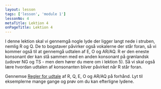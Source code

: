 ```yaml
---
layout: lesson
tags: ['lesson', 'module 1']
lessonNo: 4
metaTitle: Lektion 4
onPageTitle: Lektion 4
---
```

I denne lektion skal vi gennemgå nogle lyde der ligger langt nede i struben, nemlig R og Q. De to bogstaver påvirker også vokalerne der står foran, så vi kommer også til at gennemgå udtalen af E, O og AR/AQ. R er den eneste konsonant der kan stå sammen med en anden konsonant på grønlandsk (udover NG og TS - men dem hører du mere om i lektion 5). Så vi skal også lære hvordan udtalen af konsonanten bliver påvirket når R står foran.

Gennemse [Regler for udtale]({{'/parloer/regler'|url}}) af R, Q, E, O og AR/AQ på forhånd. Lyt til eksemplerne mange gange og prøv om du kan efterligne lydene.